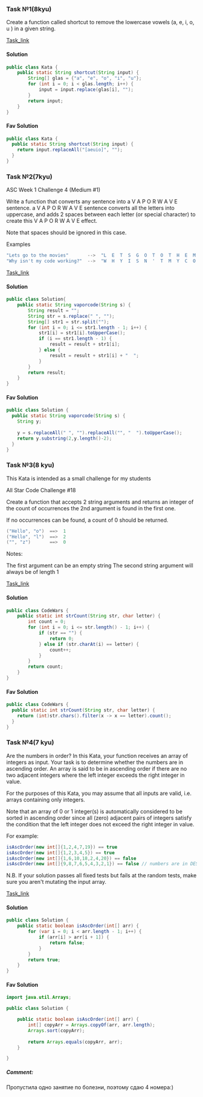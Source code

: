 ### Task №1(8kyu)

Create a function called shortcut to remove the lowercase vowels (a, e, i, o, u ) in a given string.

[Task_link](https://www.codewars.com/kata/5547929140907378f9000039)

#### Solution

~~~ Java
public class Kata {
    public static String shortcut(String input) {
        String[] glas = {"a", "e", "o", "i", "u"};
        for (int i = 0; i < glas.length; i++) {
            input = input.replace(glas[i], "");
        }
        return input;
    }
}
~~~

#### Fav Solution

~~~ Java
public class Kata {
  public static String shortcut(String input) {
    return input.replaceAll("[aeuio]", "");
  }
}
~~~

### Task №2(7kyu)

ASC Week 1 Challenge 4 (Medium #1)

Write a function that converts any sentence into a V A P O R W A V E sentence. a V A P O R W A V E sentence converts all the letters into uppercase, and adds 2 spaces between each letter (or special character) to create this V A P O R W A V E effect.

Note that spaces should be ignored in this case.

Examples
~~~ Java
"Lets go to the movies"       -->  "L  E  T  S  G  O  T  O  T  H  E  M  O  V  I  E  S"
"Why isn't my code working?"  -->  "W  H  Y  I  S  N  '  T  M  Y  C  O  D  E  W  O  R  K  I  N  G  ?"
~~~

[Task_link](https://www.codewars.com/kata/5966eeb31b229e44eb00007a)

#### Solution

~~~ Java
public class Solution{
    public static String vaporcode(String s) {
        String result = "";
        String str = s.replace(" ", "");
        String[] str1 = str.split("");
        for (int i = 0; i <= str1.length - 1; i++) {
            str1[i] = str1[i].toUpperCase();
            if (i == str1.length - 1) {
                result = result + str1[i];
            } else {
                result = result + str1[i] + "  ";
            }
        }
        return result;
    }
}
~~~

#### Fav Solution

~~~ Java
public class Solution {
  public static String vaporcode(String s) {
    String y;
        
    y = s.replaceAll(" ", "").replaceAll("", "  ").toUpperCase();
    return y.substring(2,y.length()-2);
  }
}
~~~


### Task №3(8 kyu)
This Kata is intended as a small challenge for my students

All Star Code Challenge #18

Create a function that accepts 2 string arguments and returns an integer of the count of occurrences the 2nd argument is found in the first one.

If no occurrences can be found, a count of 0 should be returned.
~~~ Java
("Hello", "o")  ==>  1
("Hello", "l")  ==>  2
("", "z")       ==>  0
~~~
Notes:

The first argument can be an empty string
The second string argument will always be of length 1

[Task_link](https://www.codewars.com/kata/5865918c6b569962950002a1)

#### Solution

~~~ Java
public class CodeWars {
    public static int strCount(String str, char letter) {
        int count = 0;
        for (int i = 0; i <= str.length() - 1; i++) {
            if (str == "") {
                return 0;
            } else if (str.charAt(i) == letter) {
                count++;
            }
        }
        return count;
    }
}
~~~

#### Fav Solution

~~~ Java
public class CodeWars {
  public static int strCount(String str, char letter) {
    return (int)str.chars().filter(x -> x == letter).count();
  }
}
~~~


### Task №4(7 kyu)

Are the numbers in order?
In this Kata, your function receives an array of integers as input. Your task is to determine whether the numbers are in ascending order. An array is said to be in ascending order if there are no two adjacent integers where the left integer exceeds the right integer in value.

For the purposes of this Kata, you may assume that all inputs are valid, i.e. arrays containing only integers.

Note that an array of 0 or 1 integer(s) is automatically considered to be sorted in ascending order since all (zero) adjacent pairs of integers satisfy the condition that the left integer does not exceed the right integer in value.

For example:
~~~ Java
isAscOrder(new int[]{1,2,4,7,19}) == true
isAscOrder(new int[]{1,2,3,4,5}) == true
isAscOrder(new int[]{1,6,10,18,2,4,20}) == false
isAscOrder(new int[]{9,8,7,6,5,4,3,2,1}) == false // numbers are in DESCENDING order
~~~

N.B. If your solution passes all fixed tests but fails at the random tests, make sure you aren't mutating the input array.


[Task_link](https://www.codewars.com/kata/56b7f2f3f18876033f000307/train/java)

#### Solution

~~~ Java
public class Solution {
    public static boolean isAscOrder(int[] arr) {
        for (var i = 0; i < arr.length - 1; i++) {
            if (arr[i] > arr[i + 1]) {
                return false;
            }
        }
        return true;
    }
}

~~~

#### Fav Solution

~~~ Java
import java.util.Arrays;

public class Solution {

    public static boolean isAscOrder(int[] arr) {
        int[] copyArr = Arrays.copyOf(arr, arr.length);
        Arrays.sort(copyArr);
        
        return Arrays.equals(copyArr, arr);
    }

}

~~~


##### Comment:
Пропустила одно занятие по болезни, поэтому сдаю 4 номера:)
